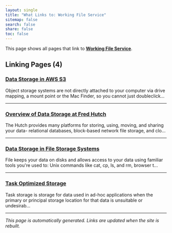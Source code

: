 ```yaml
---
layout: single
title: "What Links to: Working File Service"
sitemap: false
search: false
share: false
toc: false
---
```


This page shows all pages that link to **[Working File Service](/scicomputing/store_working/)**.

## Linking Pages (4)

### [Data Storage in AWS S3](/scicomputing/store_objectstore/)

Object storage systems are not directly attached to your computer via drive mapping, a mount point or the Mac Finder, so you cannot just doubleclick...

---

### [Overview of Data Storage at Fred Hutch](/scicomputing/store_overview/)

The Hutch provides many platforms for storing, using, moving, and sharing your data- relational databases, block-based network file storage, and clo...

---

### [Data Storage in File Storage Systems](/scicomputing/store_posix/)

File keeps your data on disks and allows access to your data using familiar tools you're used to: Unix commands like cat, cp, ls, and rm,  browser t...

---

### [Task Optimized Storage](/scicomputing/store_task/)

Task storage is storage for data used in ad-hoc applications when the primary or principal storage location for that data is unsuitable or undesirab...

---


*This page is automatically generated. Links are updated when the site is rebuilt.*
